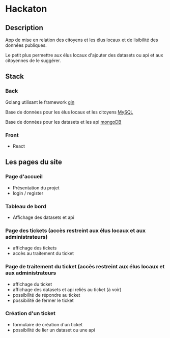 # Hackaton

## Description

App de mise en relation des citoyens et les élus locaux et de lisibilité des données publiques.

Le petit plus permettre aux élus locaux d'ajouter des datasets ou api et aux citoyennes de le suggérer.

## Stack

### Back 

Golang utilisant le framework [gin]()

Base de données pour les élus locaux et les citoyens [MySQL]()

Base de données pour les datasets et les api [mongoDB]()

### Front

- React



## Les pages du site

### Page d'accueil

- Présentation du projet
- login / register 

### Tableau de bord

- Affichage des datasets et api

### Page des tickets (accès restreint aux élus locaux et aux administrateurs)

- affichage des tickets
- accès au traitement du ticket

### Page de traitement du ticket (accès restreint aux élus locaux et aux administrateurs

- affichage du ticket
- affichage des datasets et api reliés au ticket (à voir)
- possibilité de répondre au ticket
- possibilité de fermer le ticket

### Création d'un ticket

- formulaire de création d'un ticket
- possibilité de lier un dataset ou une api

